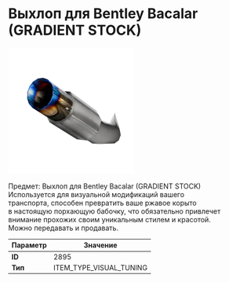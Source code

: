 # Выхлоп для Bentley Bacalar (GRADIENT STOCK)

![Item Image](../img/2895.webp?raw=true)

Предмет: Выхлоп для Bentley Bacalar (GRADIENT STOCK)<br>Используется для визуальной модификаций вашего<br>транспорта, способен превратить ваше ржавое корыто<br>в настоящую порхающую бабочку, что обязательно привлечет<br>внимание прохожих своим уникальным стилем и красотой.<br>Можно передавать и продавать.


| Параметр | Значение |
|----------|----------|
| **ID** | 2895 |
| **Тип** | ITEM_TYPE_VISUAL_TUNING |

